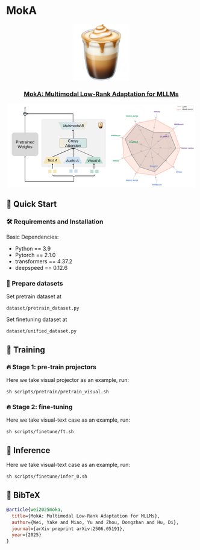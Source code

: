 # MokA

<style>
td, tr {
   border: none!important;
}
</style>

<p align="center">
    <img src="assets/moka.png" width="150" style="margin-bottom: 0.2;"/>
<p>


<h3 align="center"> <a href="https://arxiv.org/abs/2506.05191"> MokA: Multimodal Low-Rank Adaptation for MLLMs</a></h3>

<center class="half">
<img src="assets/moka.svg" width="54%"/><img src="assets/radar.svg" width="45%"/>
</center>


<!-- <table width="100%" frame=void>
    <tr>
        <td align="center">
            <img src='assets/moka.svg ' width="120%" height="120%" valign="center">
        </td>
        <td align="center">
            <img src='assets/radar.svg ' width="80%" height="80%" valign="center">
        </td>
    </tr>
</table> -->




## 🚀 Quick Start

### 🛠️ Requirements and Installation
Basic Dependencies:
* Python == 3.9
* Pytorch == 2.1.0
* transformers == 4.37.2
* deepspeed == 0.12.6

### 🌴 Prepare datasets
Set pretrain dataset at
```
dataset/pretrain_dataset.py
```
Set finetuning dataset at
```
dataset/unified_dataset.py
```

## 🔑 Training

### 🔥 Stage 1: pre-train projectors
Here we take visual projector as an example, run:
```
sh scripts/pretrain/pretrain_visual.sh
```

### 🔥 Stage 2: fine-tuning
Here we take visual-text case as an example, run:
```
sh scripts/finetune/ft.sh
```

## 🤖 Inference
Here we take visual-text case as an example, run:
```
sh scripts/finetune/infer_0.sh
```

## 📃 BibTeX
```bibtex
@article{wei2025moka,
  title={MokA: Multimodal Low-Rank Adaptation for MLLMs},
  author={Wei, Yake and Miao, Yu and Zhou, Dongzhan and Hu, Di},
  journal={arXiv preprint arXiv:2506.05191},
  year={2025}
}
```
